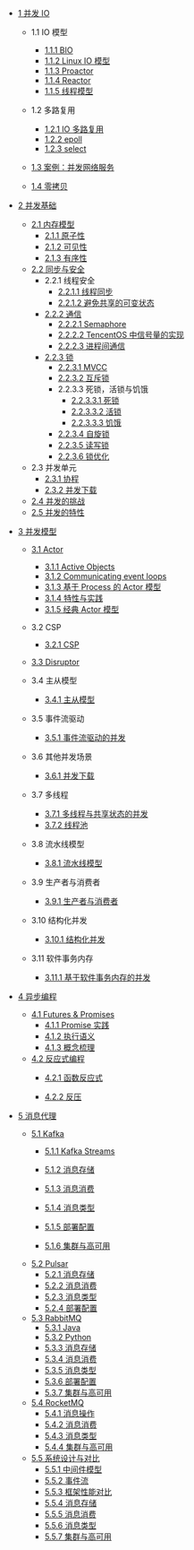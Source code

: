   - [1 并发 IO](/并发%20IO/README.md)
    - 1.1 IO 模型
      - [1.1.1 BIO](/并发%20IO/IO%20模型/BIO.md)
      - [1.1.2 Linux IO 模型](/并发%20IO/IO%20模型/Linux%20IO%20模型.md)
      - [1.1.3 Proactor](/并发%20IO/IO%20模型/Proactor.md)
      - [1.1.4 Reactor](/并发%20IO/IO%20模型/Reactor.md)
      - [1.1.5 线程模型](/并发%20IO/IO%20模型/线程模型.md)
    - 1.2 多路复用
      - [1.2.1 IO 多路复用](/并发%20IO/多路复用/IO%20多路复用.md)
      - [1.2.2 epoll](/并发%20IO/多路复用/epoll.md)
      - [1.2.3 select](/并发%20IO/多路复用/select.md)
    - [1.3 案例：并发网络服务](/并发%20IO/案例：并发网络服务/README.md)
      
    - [1.4 零拷贝](/并发%20IO/零拷贝/README.md)
      
  - [2 并发基础](/并发基础/README.md)
    - [2.1 内存模型](/并发基础/内存模型/README.md)
      - [2.1.1 原子性](/并发基础/内存模型/原子性.md)
      - [2.1.2 可见性](/并发基础/内存模型/可见性.md)
      - [2.1.3 有序性](/并发基础/内存模型/有序性.md)
    - [2.2 同步与安全](/并发基础/同步与安全/README.md)
      - 2.2.1 线程安全
        - [2.2.1.1 线程同步](/并发基础/同步与安全/线程安全/线程同步.md)
        - [2.2.1.2 避免共享的可变状态](/并发基础/同步与安全/线程安全/避免共享的可变状态.md)
      - [2.2.2 通信](/并发基础/同步与安全/通信/README.md)
        - [2.2.2.1 Semaphore](/并发基础/同步与安全/通信/Semaphore.md)
        - [2.2.2.2 TencentOS 中信号量的实现](/并发基础/同步与安全/通信/TencentOS%20中信号量的实现.md)
        - [2.2.2.3 进程间通信](/并发基础/同步与安全/通信/进程间通信.md)
      - [2.2.3 锁](/并发基础/同步与安全/锁/README.md)
        - [2.2.3.1 MVCC](/并发基础/同步与安全/锁/MVCC.md)
        - [2.2.3.2 互斥锁](/并发基础/同步与安全/锁/互斥锁.md)
        - 2.2.3.3 死锁，活锁与饥饿
          - [2.2.3.3.1 死锁](/并发基础/同步与安全/锁/死锁，活锁与饥饿/死锁.md)
          - [2.2.3.3.2 活锁](/并发基础/同步与安全/锁/死锁，活锁与饥饿/活锁.md)
          - [2.2.3.3.3 饥饿](/并发基础/同步与安全/锁/死锁，活锁与饥饿/饥饿.md)
        - [2.2.3.4 自旋锁](/并发基础/同步与安全/锁/自旋锁.md)
        - [2.2.3.5 读写锁](/并发基础/同步与安全/锁/读写锁.md)
        - [2.2.3.6 锁优化](/并发基础/同步与安全/锁/锁优化.md)
    - 2.3 并发单元
      - [2.3.1 协程](/并发基础/并发单元/协程.md)
      - [2.3.2 并发下载](/并发基础/并发单元/并发下载.md)
    - [2.4 并发的挑战](/并发基础/并发的挑战.md)
    - [2.5 并发的特性](/并发基础/并发的特性.md)
  - [3 并发模型](/并发模型/README.md)
    - [3.1 Actor](/并发模型/Actor/README.md)
      - [3.1.1 Active Objects](/并发模型/Actor/Active%20Objects.md)
      - [3.1.2 Communicating event loops](/并发模型/Actor/Communicating%20event-loops.md)
      - [3.1.3 基于 Process 的 Actor 模型](/并发模型/Actor/基于%20Process%20的%20Actor%20模型.md)
      - [3.1.4 特性与实践](/并发模型/Actor/特性与实践.md)
      - [3.1.5 经典 Actor 模型](/并发模型/Actor/经典%20Actor%20模型.md)
    - 3.2 CSP
      - [3.2.1 CSP](/并发模型/CSP/CSP.md)
    - [3.3 Disruptor](/并发模型/Disruptor/README.md)
      
    - 3.4 主从模型
      - [3.4.1 主从模型](/并发模型/主从模型/主从模型.md)
    - 3.5 事件流驱动
      - [3.5.1 事件流驱动的并发](/并发模型/事件流驱动/事件流驱动的并发.md)
    - 3.6 其他并发场景
      - [3.6.1 并发下载](/并发模型/其他并发场景/并发下载.md)
    - 3.7 多线程
      - [3.7.1 多线程与共享状态的并发](/并发模型/多线程/多线程与共享状态的并发.md)
      - [3.7.2 线程池](/并发模型/多线程/线程池.md)
    - 3.8 流水线模型
      - [3.8.1 流水线模型](/并发模型/流水线模型/流水线模型.md)
    - 3.9 生产者与消费者
      - [3.9.1 生产者与消费者](/并发模型/生产者与消费者/生产者与消费者.md)
    - 3.10 结构化并发
      - [3.10.1 结构化并发](/并发模型/结构化并发/结构化并发.md)
    - 3.11 软件事务内存
      - [3.11.1 基于软件事务内存的并发](/并发模型/软件事务内存/基于软件事务内存的并发.md)
  - [4 异步编程](/异步编程/README.md)
    - [4.1 Futures & Promises](/异步编程/Futures%20&%20Promises/README.md)
      - [4.1.1 Promise 实践](/异步编程/Futures%20&%20Promises/Promise%20实践.md)
      - [4.1.2 执行语义](/异步编程/Futures%20&%20Promises/执行语义.md)
      - [4.1.3 概念梳理](/异步编程/Futures%20&%20Promises/概念梳理.md)
    - [4.2 反应式编程](/异步编程/反应式编程/README.md)
      - [4.2.1 函数反应式](/异步编程/反应式编程/函数反应式/README.md)
        
      - [4.2.2 反压](/异步编程/反应式编程/反压.md)
  - [5 消息代理](/消息代理/README.md)
    - [5.1 Kafka](/消息代理/Kafka/README.md)
      - [5.1.1 Kafka Streams](/消息代理/Kafka/Kafka%20Streams/README.md)
        
      - [5.1.2 消息存储](/消息代理/Kafka/消息存储.md)
      - [5.1.3 消息消费](/消息代理/Kafka/消息消费.md)
      - [5.1.4 消息类型](/消息代理/Kafka/消息类型.md)
      - [5.1.5 部署配置](/消息代理/Kafka/部署配置.md)
      - [5.1.6 集群与高可用](/消息代理/Kafka/集群与高可用.md)
    - [5.2 Pulsar](/消息代理/Pulsar/README.md)
      - [5.2.1 消息存储](/消息代理/Pulsar/消息存储.md)
      - [5.2.2 消息消费](/消息代理/Pulsar/消息消费.md)
      - [5.2.3 消息类型](/消息代理/Pulsar/消息类型.md)
      - [5.2.4 部署配置](/消息代理/Pulsar/部署配置.md)
    - [5.3 RabbitMQ](/消息代理/RabbitMQ/README.md)
      - [5.3.1 Java](/消息代理/RabbitMQ/Java.md)
      - [5.3.2 Python](/消息代理/RabbitMQ/Python.md)
      - [5.3.3 消息存储](/消息代理/RabbitMQ/消息存储.md)
      - [5.3.4 消息消费](/消息代理/RabbitMQ/消息消费.md)
      - [5.3.5 消息类型](/消息代理/RabbitMQ/消息类型.md)
      - [5.3.6 部署配置](/消息代理/RabbitMQ/部署配置.md)
      - [5.3.7 集群与高可用](/消息代理/RabbitMQ/集群与高可用.md)
    - [5.4 RocketMQ](/消息代理/RocketMQ/README.md)
      - [5.4.1 消息操作](/消息代理/RocketMQ/消息操作.md)
      - [5.4.2 消息消费](/消息代理/RocketMQ/消息消费.md)
      - [5.4.3 消息类型](/消息代理/RocketMQ/消息类型.md)
      - [5.4.4 集群与高可用](/消息代理/RocketMQ/集群与高可用.md)
    - [5.5 系统设计与对比](/消息代理/系统设计与对比/README.md)
      - [5.5.1 中间件模型](/消息代理/系统设计与对比/中间件模型.md)
      - [5.5.2 事件流](/消息代理/系统设计与对比/事件流.md)
      - [5.5.3 框架性能对比](/消息代理/系统设计与对比/框架性能对比.md)
      - [5.5.4 消息存储](/消息代理/系统设计与对比/消息存储.md)
      - [5.5.5 消息消费](/消息代理/系统设计与对比/消息消费.md)
      - [5.5.6 消息类型](/消息代理/系统设计与对比/消息类型.md)
      - [5.5.7 集群与高可用](/消息代理/系统设计与对比/集群与高可用.md)